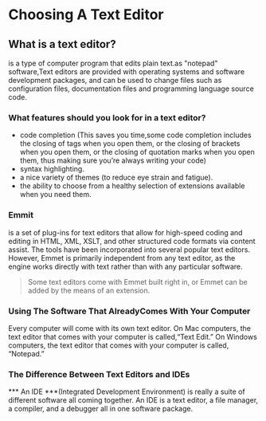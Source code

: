 # Choosing A Text Editor
## What is a text editor?
is a type of computer program that edits plain text.as "notepad" software,Text editors are provided with operating systems and software development packages, and can be used to change files such as configuration files, documentation files and programming language source code.
### What features should you look for in a text editor?
-  code completion (This saves you time,some code completion includes the closing of tags when you
open them, or the closing of brackets when you open them, or the closing of quotation marks when you open them, thus making sure you’re always writing your code)
- syntax highlighting.
-  a nice variety of themes (to reduce eye strain and
fatigue).
-  the ability to choose from a healthy selection of
extensions available when you need them.

### Emmit 
is a set of plug-ins for text editors that allow for high-speed coding and editing in HTML, XML, XSLT, and other structured code formats via content assist. The tools have been incorporated into several popular text editors. However, Emmet is primarily independent from any text editor, as the engine works directly with text rather than with any particular software.

>Some text editors come with Emmet built right in, or
>Emmet can be added by the means of an extension.

### Using The Software That AlreadyComes With Your Computer

Every computer will come with its own text editor. On Mac
computers, the text editor that comes with your computer is called,“Text Edit.” On Windows computers, the text editor that comes with your computer is called, “Notepad.”

### The Difference Between Text Editors and IDEs
*** An IDE ***(Integrated Development Environment) is really a suite of different software all coming together. An IDE is a text editor, a file
manager, a compiler, and a debugger all in one software package.


